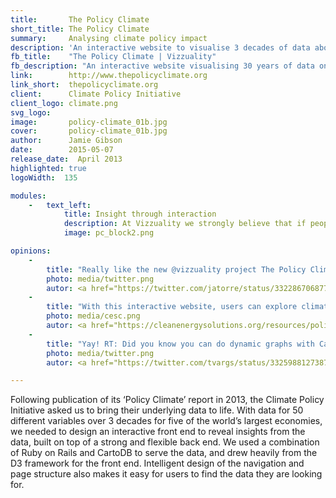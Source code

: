 ```yaml
---
title:       The Policy Climate
short_title: The Policy Climate
summary: 	 Analysing climate policy impact
description: 'An interactive website to visualise 3 decades of data about climate change policy, built on Ruby on Rails and CartoDB'
fb_title:    "The Policy Climate | Vizzuality"
fb_description: "An interactive website visualising 30 years of data on climate change policy"
link:        http://www.thepolicyclimate.org
link_short:  thepolicyclimate.org
client:      Climate Policy Initiative
client_logo: climate.png
svg_logo:    
image:       policy-climate_01b.jpg
cover: 		 policy-climate_01b.jpg
author:      Jamie Gibson
date:        2015-05-07
release_date:  April 2013
highlighted: true
logoWidth:  135

modules:
    -   text_left:
            title: Insight through interaction
            description: At Vizzuality we strongly believe that if people are entertained and surprised by a visualisation they can more easily engage with the data and gain new understanding of a topic. The vertical bar on every page combines the enjoyment reward of interaction with the analytical power needed to find insight. 
            image: pc_block2.png

opinions:
    -
        title: "Really like the new @vizzuality project The Policy Climate Interactive"
        photo: media/twitter.png
        autor: <a href="https://twitter.com/jatorre/status/332286706877345792">Javier de la Torre</a>
    -
        title: "With this interactive website, users can explore climate-related policies and their development over time."
        photo: media/cesc.png
        autor: <a href="https://cleanenergysolutions.org/resources/policy-climate-interactive-website">Clean Energy Solutions Center</a>
    -
        title: "Yay! RT: Did you know you can do dynamic graphs with CartoDB? The Policy Climate Interactive project"
        photo: media/twitter.png
        autor: <a href="https://twitter.com/tvargs/status/332598812738723842">Tim Varga</a>

---
```

Following publication of its ‘Policy Climate’ report in 2013, the Climate Policy Initiative asked us to bring their underlying data to life. With data for 50 different variables over 3 decades for five of the world’s largest economies, we needed to design an interactive front end to reveal insights from the data, built on top of a strong and flexible back end. We used a combination of Ruby on Rails and CartoDB to serve the data, and drew heavily from the D3 framework for the front end. Intelligent design of the navigation and page structure also makes it easy for users to find the data they are looking for. 
